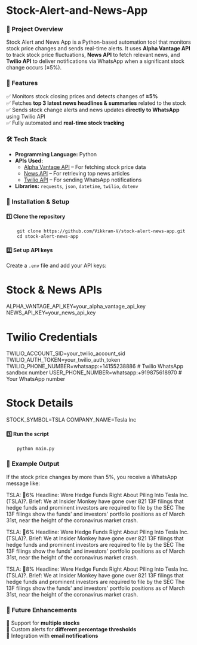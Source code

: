# Stock-Alert-and-News-App

### 📌 Project Overview
Stock Alert and News App is a Python-based automation tool that monitors stock price changes and sends real-time alerts. It uses **Alpha Vantage API** to track stock price fluctuations, **News API** to fetch relevant news, and **Twilio API** to deliver notifications via WhatsApp when a significant stock change occurs (≥5%).  

### 🚀 Features  
✅ Monitors stock closing prices and detects changes of **≥5%**  
✅ Fetches **top 3 latest news headlines & summaries** related to the stock  
✅ Sends stock change alerts and news updates **directly to WhatsApp** using Twilio API  
✅ Fully automated and **real-time stock tracking**  

### 🛠 Tech Stack  
- **Programming Language:** Python  
- **APIs Used:**  
  - [Alpha Vantage API](https://www.alphavantage.co/) – For fetching stock price data  
  - [News API](https://newsapi.org/) – For retrieving top news articles  
  - [Twilio API](https://www.twilio.com/) – For sending WhatsApp notifications  
- **Libraries:** `requests`, `json`, `datetime`, `twilio`, `dotenv`  

### 📌 Installation & Setup  

#### 1️⃣ Clone the repository  
        git clone https://github.com/Vikkram-V/stock-alert-news-app.git
        cd stock-alert-news-app
        
#### 2️⃣ Set up API keys  
Create a `.env` file and add your API keys:  

# Stock & News APIs
ALPHA_VANTAGE_API_KEY=your_alpha_vantage_api_key
NEWS_API_KEY=your_news_api_key

# Twilio Credentials
TWILIO_ACCOUNT_SID=your_twilio_account_sid
TWILIO_AUTH_TOKEN=your_twilio_auth_token
TWILIO_PHONE_NUMBER=whatsapp:+14155238886  # Twilio WhatsApp sandbox number
USER_PHONE_NUMBER=whatsapp:+919875618970  # Your WhatsApp number

# Stock Details
STOCK_SYMBOL=TSLA
COMPANY_NAME=Tesla Inc

#### 3️⃣ Run the script 

        python main.py

### 📌 Example Output
If the stock price changes by more than 5%, you receive a WhatsApp message like:  

TSLA: 🔺6%
Headline: Were Hedge Funds Right About Piling Into Tesla Inc. (TSLA)?. 
Brief: We at Insider Monkey have gone over 821 13F filings that hedge funds and prominent investors are required to file by the SEC The 13F filings show the funds' and investors' portfolio positions as of March 31st, near the height of the coronavirus market crash.

TSLA: 🔻6%
Headline: Were Hedge Funds Right About Piling Into Tesla Inc. (TSLA)?. 
Brief: We at Insider Monkey have gone over 821 13F filings that hedge funds and prominent investors are required to file by the SEC The 13F filings show the funds' and investors' portfolio positions as of March 31st, near the height of the coronavirus market crash.

TSLA: 🔻8%
Headline: Were Hedge Funds Right About Piling Into Tesla Inc. (TSLA)?. 
Brief: We at Insider Monkey have gone over 821 13F filings that hedge funds and prominent investors are required to file by the SEC The 13F filings show the funds' and investors' portfolio positions as of March 31st, near the height of the coronavirus market crash.

### 📌 Future Enhancements  
🔹 Support for **multiple stocks**  
🔹 Custom alerts for **different percentage thresholds**  
🔹 Integration with **email notifications**  
